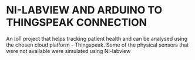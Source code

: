 # NI-LABVIEW AND ARDUINO TO THINGSPEAK CONNECTION
An IoT project that helps tracking patient health and can be analysed using the chosen cloud platform - Thingspeak. Some of the physical sensors that were not available were simulated using NI-labview
